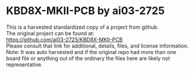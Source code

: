 
# KBD8X-MKII-PCB by ai03-2725  
This is a harvested standardized copy of a project from github.  
The original project can be found at:  
https://github.com/ai03-2725/KBD8X-MKII-PCB  
Please consult that link for additional, details, files, and license information.  
Note: It was auto harvested and if the original repo had more than one board file or anything out of the ordinary the files here are likely not representative.  
    